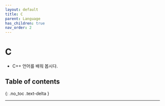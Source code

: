 ```yaml
---
layout: default
title: C
parent: Language
has_children: true
nav_order: 2
---
```


# C
- C++ 언어를 배워 봅시다.

## Table of contents
{: .no_toc .text-delta }

---